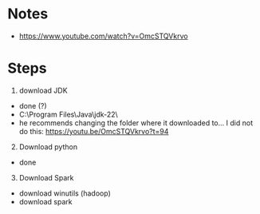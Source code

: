 # Notes

- https://www.youtube.com/watch?v=OmcSTQVkrvo

# Steps

1. download JDK

- done (?)
- C:\Program Files\Java\jdk-22\
- he recommends changing the folder where it downloaded to... I did not do this: https://youtu.be/OmcSTQVkrvo?t=94

2. Download python

- done

3. Download Spark

- download winutils (hadoop)
- download spark
